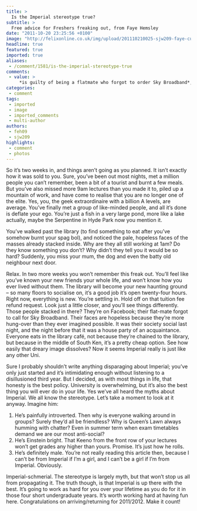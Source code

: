```yaml
---
title: >
  Is the Imperial stereotype true?
subtitle: >
  Free advice for Freshers freaking out, from Faye Hemsley
date: "2011-10-20 23:25:56 +0100"
image: "http://felixonline.co.uk/img/upload/201110210025-sjw209-faye-cutout.jpg"
headline: true
featured: true
imported: true
aliases:
 - /comment/1581/is-the-imperial-stereotype-true
comments:
 - value: >
     *is guilty of being a flatmate who forgot to order Sky Broadband*,GO WARRINGTON!,what a fugly cow,what a fugly cow
categories:
 - comment
tags:
 - imported
 - image
 - imported_comments
 - multi-author
authors:
 - feh09
 - sjw209
highlights:
 - comment
 - photos
---
```


So it’s two weeks in, and things aren’t going as you planned. It isn’t exactly how it was sold to you. Sure, you’ve been out most nights, met a million people you can’t remember, been a bit of a tourist and burnt a few meals. But you’ve also missed more 9am lectures than you made it to, piled up a mountain of work, and have come to realise that you are no longer one of the elite. Yes, you, the geek extraordinaire with a billion A levels, are average. You’ve finally met a group of like-minded people, and all it’s done is deflate your ego. You’re just a fish in a very large pond, more like a lake actually, maybe the Serpentine in Hyde Park now you mention it.

You’ve walked past the library (to find something to eat after you’ve somehow burnt your spag bol), and noticed the pale, hopeless faces of the masses already stacked inside. Why are they all still working at 1am? Do they know something you don’t? Why didn’t they tell you it would be so hard? Suddenly, you miss your mum, the dog and even the batty old neighbour next door.

Relax. In two more weeks you won’t remember this freak out. You’ll feel like you’ve known your new friends your whole life, and won’t know how you ever lived without them. The library will become your new haunting ground – so many floors to socialise on, it’s a good job it’s open twenty-four hours. Right now, everything is new. You’re settling in. Hold off on that tuition fee refund request. Look just a little closer, and you’ll see things differently. Those people stacked in there? They’re on Facebook; their flat-mate forgot to call for Sky Broadband. Their faces are hopeless because they’re more hung-over than they ever imagined possible. It was their society social last night, and the night before that it was a house party of an acquaintance. Everyone eats in the library café, not because they’re chained to the library, but because in the middle of South Ken, it’s a pretty cheap option. See how easily that dreary image dissolves? Now it seems Imperial really is just like any other Uni.

Sure I probably shouldn’t write anything disparaging about Imperial; you’ve only just started and it’s intimidating enough without listening to a disillusioned third year. But I decided, as with most things in life, that honesty is the best policy. University is overwhelming, but it’s also the best thing you will ever do in your life. Yes we’ve all heard the myths about Imperial. We all know the stereotype. Let’s take a moment to look at it anyway. Imagine him:

1. He’s painfully introverted. Then why is everyone walking around in groups? Surely they’d all be friendless? Why is Queen’s Lawn always humming with chatter? Even in summer term when exam timetables demand we are our most anti-social?
2. He’s Einstein bright. That Keeno from the front row of your lectures won’t get grades any higher than yours. Promise. It’s just how he rolls.
3. He’s definitely male. You’re not really reading this article then, because I can’t be from Imperial if I’m a girl, and I can’t be a girl if I’m from Imperial. Obviously.

Imperial-schmerial. The stereotype is largely myth, but that won’t stop us all from propagating it. The truth though, is that Imperial is up there with the best. It’s going to work as hard for you over your lifetime as you do for it in those four short undergraduate years. It’s worth working hard at having fun here.
 Congratulations on arriving/returning for 2011/2012. Make it count!
